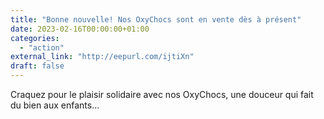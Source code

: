 ```yaml
---
title: "Bonne nouvelle! Nos OxyChocs sont en vente dès à présent"
date: 2023-02-16T00:00:00+01:00
categories: 
  - "action"
external_link: "http://eepurl.com/ijtiXn"
draft: false
---
```

Craquez pour le plaisir solidaire avec nos OxyChocs, une douceur qui fait du bien aux enfants...
